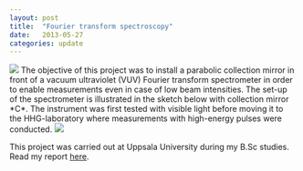 ```yaml
---
layout: post
title:  "Fourier transform spectroscopy"
date:   2013-05-27
categories: update
---
```


<img src="{{ site.baseurl }}/images/spectrometer1.png">
The objective of this project was to install a parabolic collection mirror in front of a vacuum ultraviolet (VUV) Fourier transform spectrometer in order to enable measurements even in case of low beam intensities. The set-up of the spectrometer is illustrated in the sketch below with collection mirror *C*. The instrument was first tested with visible light before moving it to the HHG-laboratory where measurements with high-energy pulses were conducted.


<img src="{{ site.baseurl }}/images/spectrometer2.png">

This project was carried out at Uppsala University during my B.Sc studies. <br />
Read my report <a href="{{ site.baseurl }}/docs/FTS_Julian_Kuehnert.pdf">here</a>.
